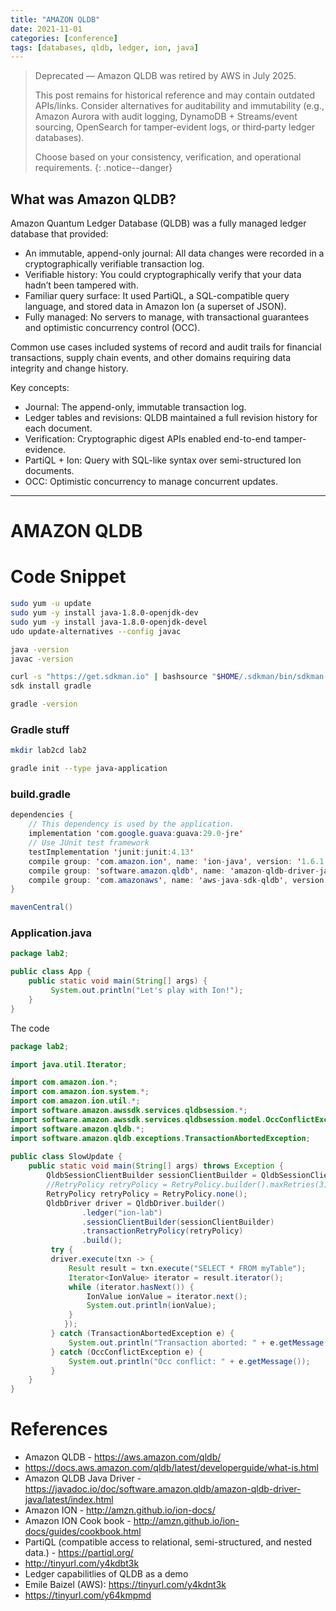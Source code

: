 ```yaml
---
title: "AMAZON QLDB"
date: 2021-11-01
categories: [conference]
tags: [databases, qldb, ledger, ion, java]
---
```


> Deprecated — Amazon QLDB was retired by AWS in July 2025.
> 
> This post remains for historical reference and may contain outdated APIs/links. Consider alternatives for auditability and immutability (e.g., Amazon Aurora with audit logging, DynamoDB + Streams/event sourcing, OpenSearch for tamper‑evident logs, or third‑party ledger databases).
>
> Choose based on your consistency, verification, and operational requirements.
{: .notice--danger}

## What was Amazon QLDB?

Amazon Quantum Ledger Database (QLDB) was a fully managed ledger database that provided:
- An immutable, append-only journal: All data changes were recorded in a cryptographically verifiable transaction log.
- Verifiable history: You could cryptographically verify that your data hadn’t been tampered with.
- Familiar query surface: It used PartiQL, a SQL-compatible query language, and stored data in Amazon Ion (a superset of JSON).
- Fully managed: No servers to manage, with transactional guarantees and optimistic concurrency control (OCC).

Common use cases included systems of record and audit trails for financial transactions, supply chain events, and other domains requiring data integrity and change history.

Key concepts:
- Journal: The append-only, immutable transaction log.
- Ledger tables and revisions: QLDB maintained a full revision history for each document.
- Verification: Cryptographic digest APIs enabled end-to-end tamper-evidence.
- PartiQL + Ion: Query with SQL-like syntax over semi-structured Ion documents.
- OCC: Optimistic concurrency to manage concurrent updates.

---

# AMAZON QLDB

# Code Snippet

```bash
sudo yum -u update
sudo yum -y install java-1.8.0-openjdk-dev
sudo yum -y install java-1.8.0-openjdk-devel
udo update-alternatives --config javac

java -version
javac -version

curl -s "https://get.sdkman.io" | bashsource "$HOME/.sdkman/bin/sdkman-init.sh"
sdk install gradle

gradle -version
```

### Gradle stuff

```bash
mkdir lab2cd lab2

gradle init --type java-application
```

### build.gradle

```java
dependencies {    
    // This dependency is used by the application.    
    implementation 'com.google.guava:guava:29.0-jre'    
    // Use JUnit test framework    
    testImplementation 'junit:junit:4.13'    
    compile group: 'com.amazon.ion', name: 'ion-java', version: '1.6.1'    
    compile group: 'software.amazon.qldb', name: 'amazon-qldb-driver-java', version: '2.0.0-rc.1'    
    compile group: 'com.amazonaws', name: 'aws-java-sdk-qldb', version: '1.11.785'
}

mavenCentral()
```

### Application.java

```java
package lab2;

public class App {
    public static void main(String[] args) {        
         System.out.println("Let's play with Ion!");    
    }
}
```

The code

```java
package lab2;

import java.util.Iterator;

import com.amazon.ion.*;
import com.amazon.ion.system.*;
import com.amazon.ion.util.*;
import software.amazon.awssdk.services.qldbsession.*;
import software.amazon.awssdk.services.qldbsession.model.OccConflictException;
import software.amazon.qldb.*;
import software.amazon.qldb.exceptions.TransactionAbortedException;
 
public class SlowUpdate {
    public static void main(String[] args) throws Exception {
        QldbSessionClientBuilder sessionClientBuilder = QldbSessionClient.builder();
        //RetryPolicy retryPolicy = RetryPolicy.builder().maxRetries(3).build();
        RetryPolicy retryPolicy = RetryPolicy.none();
        QldbDriver driver = QldbDriver.builder()
                .ledger("ion-lab")
                .sessionClientBuilder(sessionClientBuilder)
                .transactionRetryPolicy(retryPolicy)
                .build();
         try {
         driver.execute(txn -> { 
             Result result = txn.execute("SELECT * FROM myTable");
             Iterator<IonValue> iterator = result.iterator();
             while (iterator.hasNext()) {
                 IonValue ionValue = iterator.next();
                 System.out.println(ionValue);
             }
            });
         } catch (TransactionAbortedException e) {
             System.out.println("Transaction aborted: " + e.getMessage());
         } catch (OccConflictException e) {
             System.out.println("Occ conflict: " + e.getMessage());
         }
    }
}
```

# References

* Amazon QLDB - https://aws.amazon.com/qldb/
* https://docs.aws.amazon.com/qldb/latest/developerguide/what-is.html
* Amazon QLDB Java Driver - https://javadoc.io/doc/software.amazon.qldb/amazon-qldb-driver-java/latest/index.html
* Amazon ION - http://amzn.github.io/ion-docs/
* Amazon ION Cook book - http://amzn.github.io/ion-docs/guides/cookbook.html
* PartiQL (compatible access to relational, semi-structured, and nested data.) - https://partiql.org/
* http://tinyurl.com/y4kdbt3k
* Ledger capabilitlies of QLDB as a demo
* Emile Baizel (AWS): https://tinyurl.com/y4kdnt3k
* https://tinyurl.com/y64kmpmd
